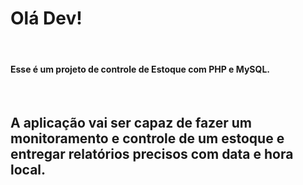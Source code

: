 <h1>Olá Dev!</h1>
<br>
<h4>Esse é um projeto de controle de Estoque com PHP e MySQL.</h4>
<br>
<h2>A aplicação vai ser capaz de fazer um monitoramento e controle de um estoque e entregar relatórios precisos com data e hora local.</h2>
